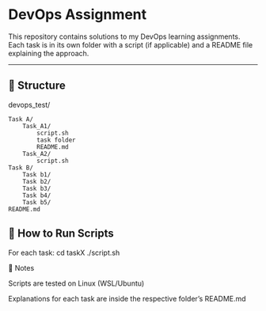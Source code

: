 # DevOps Assignment

This repository contains solutions to my DevOps learning assignments.  
Each task is in its own folder with a script (if applicable) and a README file explaining the approach.

---

## 📂 Structure

devops_test/
    
    Task A/
        Task_A1/
            script.sh
            task folder
            README.md
        Task_A2/
            script.sh
    Task B/
        Task b1/
        Task b2/
        Task b3/
        Task b4/
        Task b5/
    README.md



## 🔧 How to Run Scripts

For each task:
cd taskX
./script.sh

📌 Notes

Scripts are tested on Linux (WSL/Ubuntu)

Explanations for each task are inside the respective folder’s README.md

